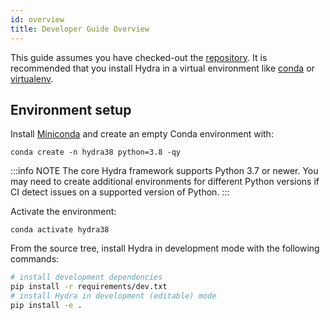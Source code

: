 ```yaml
---
id: overview
title: Developer Guide Overview
---
```


This guide assumes you have checked-out the [repository](https://github.com/facebookresearch/hydra).
It is recommended that you install Hydra in a virtual environment like [conda](https://docs.conda.io/en/latest/) or [virtualenv](https://virtualenv.pypa.io/en/latest/).

## Environment setup
Install [Miniconda](https://docs.conda.io/en/latest/miniconda.html) and create an empty Conda environment with:
```
conda create -n hydra38 python=3.8 -qy
```

:::info NOTE
The core Hydra framework supports Python 3.7 or newer. You may need to create additional environments for different Python versions if CI detect issues on a supported version of Python.
:::

Activate the environment:
```
conda activate hydra38
```
From the source tree, install Hydra in development mode with the following commands:
```bash
# install development dependencies
pip install -r requirements/dev.txt
# install Hydra in development (editable) mode
pip install -e .
```
